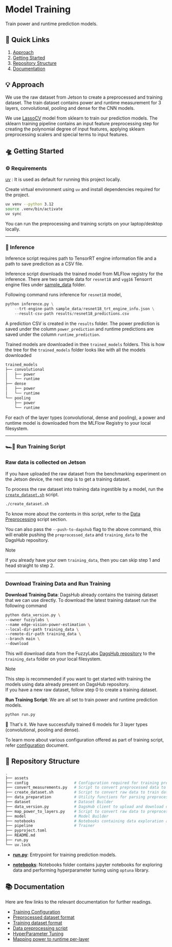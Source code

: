 # Model Training

Train power and runtime prediction models.

## 🔗 Quick Links

1. [Approach](#-approach)
2. [Getting Started](#-getting-started)
3. [Repository Structure](#-repository-structure)
4. [Documentation](#-documentation)

## 💡 Approach

We use the raw dataset from Jetson to create a preprocessed and training dataset. The train dataset contains power and runtime measurement for 3 layers, convolutional, pooling and dense for the CNN models.

We use [LassoCV](https://scikit-learn.org/stable/modules/generated/sklearn.linear_model.LassoCV.html) model from sklearn to train our prediction models. The sklearn training pipeline contains an input feature preprocessing step for creating the polynomial degree of input features, applying sklearn preprocessing scalers and special terms to input features.

## 🛸 Getting Started

### ⚙️ Requirements

[uv](https://docs.astral.sh/uv/) : It is used as default for running this project locally.

Create virtual environment using `uv` and install dependencies required for the project.

```bash
uv venv --python 3.12
source .venv/bin/activate
uv sync
```

You can run the preprocessing and training scripts on your laptop/desktop locally.

---

### 🔋 Inference

Inference script requires path to TensorRT engine information file and a path to save prediction as a CSV file.

Inference script downloads the trained model from MLFlow registry for the inference. There are two sample data for `resnet18` and `vgg16` Tensorrt engine files under [sample_data](./sample_data/) folder.

Following command runs inference for `resnet18` model,

```python
python inference.py \
    --trt-engine-path sample_data/resnet18_trt_engine_info.json \
    --result-csv-path results/resnet18_predictions.csv
```

A prediction CSV is created in the `results` folder. The power prediction is saved under the column `power_prediction` and runtime predictions are saved under the column `runtime_prediction`.

Trained models are downloaded in thee `trained_models` folders. This is how the tree for the `trained_models` folder looks like with all the models downloaded

```bash
trained_models
├── convolutional
│   ├── power
│   └── runtime
├── dense
│   ├── power
│   └── runtime
└── pooling
    ├── power
    └── runtime
```

For each of the layer types (convolutional, dense and pooling), a power and runtime model is downloaded from the MLFlow Registry to your local filesystem.

---

### 🏎💨 Run Training Script

### Raw data is collected on Jetson

If you have uploaded the raw dataset from the benchmarking experiment on the Jetson device, the next step is to get a training dataset.

To process the raw dataset into training data ingestible by a model, run the [`create_dataset.sh`](./create_dataset.sh) script.

```bash
./create_dataset.sh
```

To know more about the contents in this script, refer to the [Data Preprocessing](../docs/ExperimentScripts.md#data-preprocessing-script) script section.

You can also pass the `--push-to-dagshub` flag to the above command, this will enable pushing the `preprocessed_data` and `training_data` to the DagsHub repository.

> [!NOTE]
> If you already have your own `training_data`, then you can skip step 1 and head straight to step 2.

---

### Download Training Data and Run Training

**Download Training Data**: DagsHub already contains the training dataset that we can use directly. To download the latest training dataset run the following command

```bash
python data_version.py \
--owner fuzzylabs \
--name edge-vision-power-estimation \
--local-dir-path training_data \
--remote-dir-path training_data \
--branch main \
--download
```

This will download data from the FuzzyLabs [DagsHub repository](https://dagshub.com/fuzzylabs/edge-vision-power-estimation) to the `training_data` folder on your local filesystem.

> [!NOTE]
> This step is recommended if you want to get started with training the models using data already present on DagsHub repository. </br>
> If you have a new raw dataset, follow step 0 to create a training dataset.

**Run Training Script**: We are all set to train power and runtime prediction models.

```bash
python run.py
```

🎉 That's it. We have successfully trained 6 models for 3 layer types (convolutional, pooling and dense).

To learn more about various configuration offered as part of training script, refer [configuration](../docs/TrainingConfiguration.md) document.

## 📂 Repository Structure

```bash
.
├── assets
├── config                    # Configuration required for training prediction models
├── convert_measurements.py   # Script to convert preprocessed data to training data
├── create_dataset.sh         # Script to convert raw data to train data and upload data to DagsHub 
├── data_preparation          # Utility functions for parsing preprocessed data
├── dataset                   # Dataset Builder
├── data_version.py           # DagsHub client to upload and download data from/to DagsHub
├── map_power_to_layers.py    # Script to convert raw data to preprocessed data
├── model                     # Model Builder
├── notebooks                 # Notebooks containing data exploration and hyperparameter tuning
├── pipeline                  # Trainer
├── pyproject.toml
├── README.md
├── run.py
└── uv.lock
```

- **[run.py](./run.py)**: Entrypoint for training prediction models.

- **[notebooks](./notebooks/)**: Notebooks folder contains jupyter notebooks for exploring data and performing hyperparameter tuning using `optuna` library.

## 📚 Documentation

Here are few links to the relevant documentation for further readings.

- [Training Configuration](../docs/TrainingConfiguration.md)
- [Preprocessed dataset format](../docs/DatasetFormats.md#preprocessing-dataset-format)
- [Training dataset format](../docs/DatasetFormats.md#training-dataset-format)
- [Data preprocessing script](../docs/ExperimentScripts.md#data-preprocessing-script)
- [HyperParameter Tuning](../docs/HyperparameterTuning.md)
- [Mapping power to runtime per-layer](../docs/DeepDive.md#mapping-power-to-layer-runtimes)

